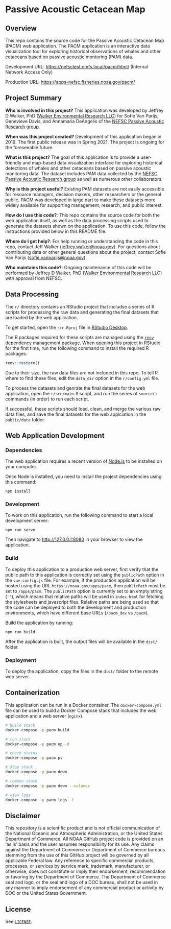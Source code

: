 Passive Acoustic Cetacean Map
=============================

## Overview

This repo contains the source code for the Passive Acoustic Cetacean Map (PACM) web application. The PACM application is an interactive data visualization tool for exploring historical observations of whales and other cetaceans based on passive acoustic montoring (PAM) data.

Development URL: https://nefsctest.nmfs.local/pacm/html/ (Internal Network Access Only)

Production URL: https://apps-nefsc.fisheries.noaa.gov/pacm/

## Project Summary

**Who is involved in this project?** This application was developed by Jeffrey D Walker, PhD ([Walker Environmental Research LLC](https://walkerenvres.com)) for Sofie Van Parijs, Genevieve Davis, and Annamaria DeAngelis of the [NEFSC Passive Acoustic Research group](https://www.fisheries.noaa.gov/new-england-mid-atlantic/endangered-species-conservation/passive-acoustic-research-atlantic-ocean).

**When was this project created?** Development of this application began in 2019. The first public release was in Spring 2021. The project is ongoing for the foreseeable future.

**What is this project?** The goal of this application is to provide a user-friendly and map-based data visualization interface for exploring historical detections of whales and other cetaceans based on passive acoustic monitoring data. The dataset includes PAM data collected by the [NEFSC Passive Acoustic Research group](https://www.fisheries.noaa.gov/new-england-mid-atlantic/endangered-species-conservation/passive-acoustic-research-atlantic-ocean) as well as numerous other collaborators.

**Why is this project useful?** Existing PAM datasets are not easily accessible for resource managers, decision makers, other researchers or the general public. PACM was developed in large part to make these datasets more widely available for supporting management, research, and public interest.

**How do I use this code?**: This repo contains the source code for both the web application itself, as well as the data processing scripts used to generate the datasets shown on the application. To use this code, follow the instructions provided below in this README file.

**Where do I get help?**: For help running or understanding the code in this repo, contact Jeff Walker (jeffrey.walker@noaa.gov). For questions about contributing data or other general questions about the project, contact Sofie Van Parijs (sofie.vanparijs@noaa.gov).

**Who maintains this code?**: Ongoing maintenance of this code will be performed by Jeffrey D Walker, PhD ([Walker Environmental Research LLC](https://walkerenvres.com)) with approval from NEFSC.

## Data Processing

The `r/` directory contains an RStudio project that includse a series of R scripts for processing the raw data and generating the final datasets that are loaded by the web application.

To get started, open the `r/r.Rproj` file in [RStudio Desktop](https://rstudio.com/products/rstudio/).

The R packages required for these scripts are managed using the [`renv`](https://rstudio.github.io/renv/articles/renv.html) dependency management package. When opening this project in RStudio for the first time, run the following command to install the required R packages.

```r
renv::restore()
```

Due to their size, the raw data files are not included in this repo. To tell R where to find these files, edit the `data_dir` option in the `r/config.yml` file.

To process the datasets and genrate the final datasets for the web application, open the `r/src/main.R` script, and run the series of `source()` commands (in order) to run each script.

If successful, these scripts should load, clean, and merge the various raw data files, and save the final datasets for the web applciation in the `public/data` folder.

## Web Application Development

### Dependencies

The web application requires a recent version of [Node.js](https://nodejs.org/en/) to be installed on your computer.

Once Node is installed, you need to install the project dependencies using this command:

```
npm install
```

### Development

To work on this application, run the following command to start a local development server:

```
npm run serve
```

Then navigate to http://127.0.0.1:8080 in your browser to view the application.

### Build

To deploy this application to a production web server, first verify that the public path to this application is correctly set using the `publicPath` option in the `vue.config.js` file. For example, if the production application will be hosted using the URL `https://noaa.gov/apps/pacm`, then `publicPath` must be set to `/apps/pacm`. The `publicPath` option is currently set to an empty string (`''`), which means that relative paths will be used in `index.html` for fetching the stylesheets and javascript files. Relative paths are being used so that the code can be deployed to both the development and production environments, which have different base URLs (`/pacm_dev` vs `/pacm`).

Build the application by running:

```
npm run build
```

After the application is built, the output files will be available in the `dist/` folder.

### Deployment

To deploy the application, copy the files in the `dist/` folder to the remote web server.

## Containerization

This application can be run in a Docker container. The `docker-compose.yml` file can be used to build a Docker Compose stack that includes the web application and a web server (`nginx`).

```sh
# build stack
docker-compose -p pacm build

# run stack
docker-compose -p pacm up -d

# check status
docker-compose -p pacm ps

# stop stack
docker-compose -p pacm down

# remove stack
docker-compose -p pacm down --volumes

# view logs
docker-compose -p pacm logs -f
```



## Disclaimer

This repository is a scientific product and is not official communication of the National Oceanic and Atmospheric Administration, or the United States Department of Commerce. All NOAA GitHub project code is provided on an ‘as is’ basis and the user assumes responsibility for its use. Any claims against the Department of Commerce or Department of Commerce bureaus stemming from the use of this GitHub project will be governed by all applicable Federal law. Any reference to specific commercial products, processes, or services by service mark, trademark, manufacturer, or otherwise, does not constitute or imply their endorsement, recommendation or favoring by the Department of Commerce. The Department of Commerce seal and logo, or the seal and logo of a DOC bureau, shall not be used in any manner to imply endorsement of any commercial product or activity by DOC or the United States Government.

## License

See [`LICENSE`](LICENSE).